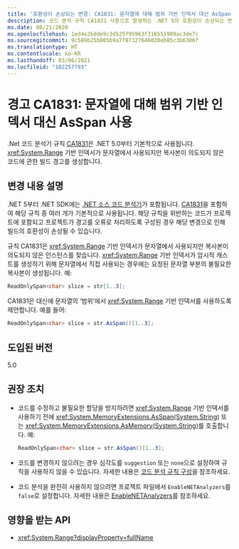 ```yaml
---
title: '호환성이 손상되는 변경: CA1831: 문자열에 대해 범위 기반 인덱서 대신 AsSpan 사용'
description: 코드 분석 규칙 CA1831 사용으로 발생하는 .NET 5의 호환성이 손상되는 변경에 관해 알아봅니다.
ms.date: 08/21/2020
ms.openlocfilehash: 1ed4e2bdde9c3d525f95963f316551909ac3de7c
ms.sourcegitcommit: 9c589b25b005b9a7f87327646020eb85c3b6306f
ms.translationtype: HT
ms.contentlocale: ko-KR
ms.lasthandoff: 03/06/2021
ms.locfileid: "102257793"
---
```

# <a name="warning-ca1831-use-asspan-instead-of-range-based-indexers-for-string"></a>경고 CA1831: 문자열에 대해 범위 기반 인덱서 대신 AsSpan 사용

.Net 코드 분석기 규칙 [CA1831](/visualstudio/code-quality/ca1831)은 .NET 5.0부터 기본적으로 사용됩니다. <xref:System.Range> 기반 인덱서가 문자열에서 사용되지만 복사본이 의도되지 않은 코드에 관한 빌드 경고를 생성합니다.

## <a name="change-description"></a>변경 내용 설명

.NET 5부터 .NET SDK에는 [.NET 소스 코드 분석기](../../../../fundamentals/code-analysis/overview.md)가 포함됩니다. [CA1831](/visualstudio/code-quality/ca1831)을 포함하여 해당 규칙 중 여러 개가 기본적으로 사용됩니다. 해당 규칙을 위반하는 코드가 프로젝트에 포함되고 프로젝트가 경고를 오류로 처리하도록 구성된 경우 해당 변경으로 인해 빌드의 호환성이 손상될 수 있습니다.

규칙 CA1831은 <xref:System.Range> 기반 인덱서가 문자열에서 사용되지만 복사본이 의도되지 않은 인스턴스를 찾습니다. <xref:System.Range> 기반 인덱서가 암시적 캐스트를 생성하기 위해 문자열에서 직접 사용되는 경우에는 요청된 문자열 부분의 불필요한 복사본이 생성됩니다. 예:

```csharp
ReadOnlySpan<char> slice = str[1..3];
```

CA1831은 대신에 문자열의 ‘범위’에서 <xref:System.Range> 기반 인덱서를 사용하도록 제안합니다. 예를 들어:

```csharp
ReadOnlySpan<char> slice = str.AsSpan()[1..3];
```

## <a name="version-introduced"></a>도입된 버전

5.0

## <a name="recommended-action"></a>권장 조치

- 코드를 수정하고 불필요한 할당을 방지하려면 <xref:System.Range> 기반 인덱서를 사용하기 전에 <xref:System.MemoryExtensions.AsSpan(System.String)> 또는 <xref:System.MemoryExtensions.AsMemory(System.String)>를 호출합니다. 예:

  ```csharp
  ReadOnlySpan<char> slice = str.AsSpan()[1..3];
  ```

- 코드를 변경하지 않으려는 경우 심각도를 `suggestion` 또는 `none`으로 설정하여 규칙을 사용하지 않을 수 있습니다. 자세한 내용은 [코드 분석 규칙 구성](../../../../fundamentals/code-analysis/configuration-options.md)을 참조하세요.

- 코드 분석을 완전히 사용하지 않으려면 프로젝트 파일에서 `EnableNETAnalyzers`를 `false`로 설정합니다. 자세한 내용은 [EnableNETAnalyzers](../../../project-sdk/msbuild-props.md#enablenetanalyzers)를 참조하세요.

## <a name="affected-apis"></a>영향을 받는 API

- <xref:System.Range?displayProperty=fullName>

<!--

### Affected APIs

- `T:System.Range`

### Category

Code analysis

-->
